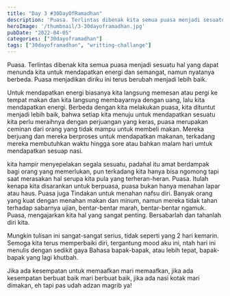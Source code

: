 ```yaml
---
title: "Day 3 #30DayOfRamadhan"
description: 'Puasa. Terlintas dibenak kita semua puasa menjadi sesuatu hal yang dapat menunda kita untuk mendapatkan energi dan semangat'
heroImage: '/thumbnail/3-30dayoframadhan.jpg'
pubDate: "2022-04-05"
categories: ["30dayoframadhan"]
tags: ["30dayoframadhan", "writting-challange"]
---
```


Puasa. Terlintas dibenak kita semua puasa menjadi sesuatu hal yang dapat menunda kita untuk mendapatkan energi dan semangat, namun nyatanya berbeda. Puasa menjadikan diriku ini terus berubah menjadi lebih baik.

Untuk mendapatkan energi biasanya kita langsung memesan atau pergi ke tempat makan dan kita langsung membayarnya dengan uang, lalu kita mendapatkan energi. Berbeda dengan kita melakukan puasa, kita dituntut menjadi lebih baik, bahwa setiap kita menuju untuk mendapatkan sesuatu kita perlu meraihnya dengan perjuangan yang keras, puasa merupakan ceminan dari orang yang tidak mampu untuk membeli makan. Mereka berjuang dan mereka berproses untuk mendapatkan makanan, terkadang mereka membutuhkan waktu hingga sore atau bahkan malam hari umtuk mendapatkan sesuap nasi.

kita hampir menyepelakan segala sesuatu, padahal itu amat berdampak bagi orang yang memerlukan, pun terkadang kita hanya bisa ngomong tapi saat merasakan hal serupa kita pula yang terheran-heran. Puasa. Itulah kenapa kita disarankan untuk berpuasa, puasa bukan hanya menahan lapar atau haus. Puasa juga Tindakan untuk menahan nafsu diri. Banyak orang yang kuat dengan menahan makan dan minum, namun mereka tidak tahan terhadap sabarnya ujian, bentar-bentar marah, bentar-bentar ngamuk. Puasa, mengajarkan kita hal yang sangat penting. Bersabarlah dan tahanlah diri kita.

Mungkin tulisan ini sangat-sangat serius, tidak seperti yang 2 hari kemarin. Semoga kita terus memperbaiki diri, tergantung mood aku ini, ntah hari ini menulis dengan sedikit gaya Bahasa bapak-bapak, atau lebih tepat, bapak-bapak yang lagi khutbah.

Jika ada kesempatan untuk memaafkan mari memaafkan, jika ada kesempatan berbuat baik mari berbuat baik, jika ada nasi kotak mari dimakan, eh tapi pas udah adzan magrib ya!

